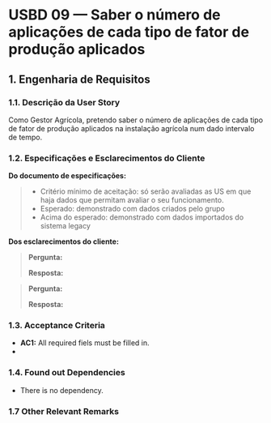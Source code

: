 # USBD 09 — Saber o número de aplicações de cada tipo de fator de produção aplicados

## 1. Engenharia de Requisitos

### 1.1. Descrição da User Story

Como Gestor Agrícola, pretendo saber o número de aplicações de cada tipo de fator de produção aplicados na instalação agrícola num dado intervalo de tempo.

### 1.2. Especificações e Esclarecimentos do Cliente

**Do documento de especificações:**

> - Critério mínimo de aceitação: só serão avaliadas as US em que haja dados que permitam avaliar o seu funcionamento.
> - Esperado: demonstrado com dados criados pelo grupo
> - Acima do esperado: demonstrado com dados importados do sistema legacy

**Dos esclarecimentos do cliente:**

> **Pergunta:**
>
> **Resposta:**

> **Pergunta:**
>
> **Resposta:**

### 1.3. Acceptance Criteria

* **AC1:** All required fiels must be filled in.
* 
### 1.4. Found out Dependencies

* There is no dependency.

### 1.7 Other Relevant Remarks
